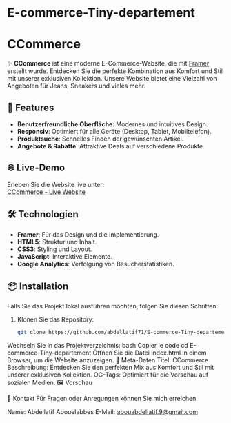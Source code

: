 # E-commerce-Tiny-departement
# CCommerce

✨ **CCommerce** ist eine moderne E-Commerce-Website, die mit [Framer](https://www.framer.com/) erstellt wurde. Entdecken Sie die perfekte Kombination aus Komfort und Stil mit unserer exklusiven Kollektion. Unsere Website bietet eine Vielzahl von Angeboten für Jeans, Sneakers und vieles mehr.

## 🚀 Features

- **Benutzerfreundliche Oberfläche**: Modernes und intuitives Design.
- **Responsiv**: Optimiert für alle Geräte (Desktop, Tablet, Mobiltelefon).
- **Produktsuche**: Schnelles Finden der gewünschten Artikel.
- **Angebote & Rabatte**: Attraktive Deals auf verschiedene Produkte.

## 🌐 Live-Demo

Erleben Sie die Website live unter:  
[CCommerce - Live Website](https://framerusercontent.com/sites/3RoV4ZTLXxgAdD9kPxSV97)

## 🛠️ Technologien

- **Framer**: Für das Design und die Implementierung.
- **HTML5**: Struktur und Inhalt.
- **CSS3**: Styling und Layout.
- **JavaScript**: Interaktive Elemente.
- **Google Analytics**: Verfolgung von Besucherstatistiken.

## 📦 Installation

Falls Sie das Projekt lokal ausführen möchten, folgen Sie diesen Schritten:

1. Klonen Sie das Repository:
   ```bash
   git clone https://github.com/abdellatif71/E-commerce-Tiny-departement.git
Wechseln Sie in das Projektverzeichnis:
bash
Copier le code
cd E-commerce-Tiny-departement
Öffnen Sie die Datei index.html in einem Browser, um die Website anzuzeigen.
📄 Meta-Daten
Titel: CCommerce
Beschreibung: Entdecken Sie den perfekten Mix aus Komfort und Stil mit unserer exklusiven Kollektion.
OG-Tags: Optimiert für die Vorschau auf sozialen Medien.
🖼️ Vorschau


📧 Kontakt
Für Fragen oder Anregungen können Sie mich erreichen:

Name: Abdellatif Abouelabbes
E-Mail: abouabdellatif.9@gmail.com
